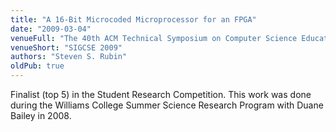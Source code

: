 ```yaml
---
title: "A 16-Bit Microcoded Microprocessor for an FPGA"
date: "2009-03-04"
venueFull: "The 40th ACM Technical Symposium on Computer Science Education"
venueShort: "SIGCSE 2009"
authors: "Steven S. Rubin"
oldPub: true
---
```


Finalist (top 5) in the Student Research Competition. This work was
done during the Williams College Summer Science Research Program with
Duane Bailey in 2008.